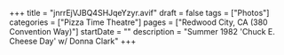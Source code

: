 +++
title = "jnrrEjVJBQ4SHJqeYzyr.avif"
draft = false
tags = ["Photos"]
categories = ["Pizza Time Theatre"]
pages = ["Redwood City, CA (380 Convention Way)"]
startDate = ""
description = "Summer 1982 'Chuck E. Cheese Day' w/ Donna Clark"
+++

